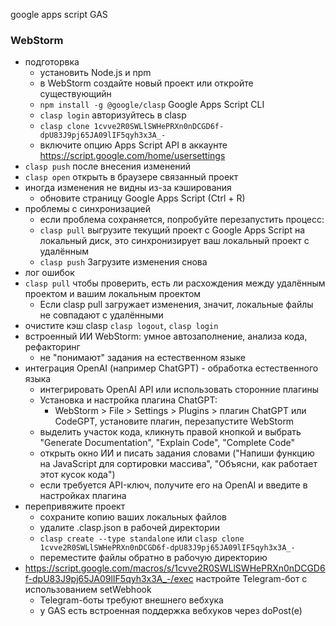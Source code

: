 google apps script GAS 

### WebStorm
* подготорвка
  + установить Node.js и npm
  + в WebStorm создайте новый проект или откройте существующийн
  + `npm install -g @google/clasp` Google Apps Script CLI 
  + `clasp login` авторизуйтесь в clasp 
  + `clasp clone 1cvve2R0SWLlSWHePRXn0nDCGD6f-dpU83J9pj65JA09lIF5qyh3x3A_-`
  + включите опцию Apps Script API в аккаунте https://script.google.com/home/usersettings
* `clasp push` после внесения изменений
* `clasp open` открыть в браузере связанный проект
* иногда изменения не видны из-за кэширования
  + обновите страницу Google Apps Script (Ctrl + R)
* проблемы с синхронизацией
  + если проблема сохраняется, попробуйте перезапустить процесс:
  + `clasp pull` выгрузите текущий проект с Google Apps Script на локальный диск, это синхронизирует ваш локальный проект с удалённым
  + `clasp push` Загрузите изменения снова
* лог ошибок
* `clasp pull` чтобы проверить, есть ли расхождения между удалённым проектом и вашим локальным проектом
  + Если clasp pull загружает изменения, значит, локальные файлы не совпадают с удалёнными
* очистите кэш clasp `clasp logout`, `clasp login`
* встроенный ИИ WebStorm: умное автозаполнение, анализа кода, рефакторинг
  + не "понимают" задания на естественном языке
* интеграция OpenAI (например ChatGPT) - обработка естественного языка
  + интегрировать OpenAI API или использовать сторонние плагины
  + Установка и настройка плагина ChatGPT:
    - WebStorm > File > Settings > Plugins > плагин ChatGPT или CodeGPT, установите плагин, перезапустите WebStorm
  + выделить участок кода, кликнуть правой кнопкой и выбрать "Generate Documentation", "Explain Code", "Complete Code"
  + открыть окно ИИ и писать задания словами ("Напиши функцию на JavaScript для сортировки массива", "Объясни, как работает этот кусок кода")
  + если требуется API-ключ, получите его на OpenAI и введите в настройках плагина
* перепривяжите проект
  + сохраните копию ваших локальных файлов
  + удалите .clasp.json в рабочей директории
  + `clasp create --type standalone` или `clasp clone 1cvve2R0SWLlSWHePRXn0nDCGD6f-dpU83J9pj65JA09lIF5qyh3x3A_-`
  + переместите файлы обратно в рабочую директорию
* https://script.google.com/macros/s/1cvve2R0SWLlSWHePRXn0nDCGD6f-dpU83J9pj65JA09lIF5qyh3x3A_-/exec настройте Telegram-бот с использованием setWebhook
  + Telegram-боты требуют внешнего вебхука
  + у GAS есть встроенная поддержка вебхуков через doPost(e)
